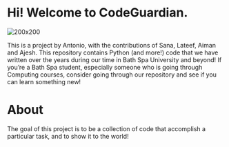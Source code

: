 # Hi! Welcome to CodeGuardian.
![200x200](https://github.com/user-attachments/assets/b613adf3-b22b-4c07-b636-993fbd4ac746)

This is a project by Antonio, with the contributions of Sana, Lateef, Aiman and Ajesh. This repository contains Python (and more!) code that we have written over the years during our time in Bath Spa University and beyond! If you’re a Bath Spa student, especially someone who is going through Computing courses, consider going through our repository and see if you can learn something new! 


# About

The goal of this project is to be a collection of code that accomplish a particular task, and to show it to the world!
